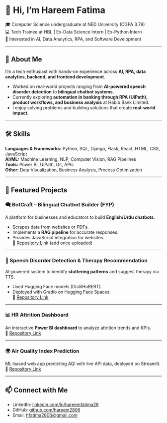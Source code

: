 # 👋 Hi, I’m Hareem Fatima  

🎓 Computer Science undergraduate at NED University (CGPA 3.79)  
💻 Tech Trainee at HBL | Ex-Data Science Intern | Ex-Python Intern  
🌱 Interested in AI, Data Analytics, RPA, and Software Development  

---

## 🚀 About Me  
I’m a tech enthusiast with hands-on experience across **AI, RPA, data analytics, backend, and frontend development**.  
- Worked on real-world projects ranging from **AI-powered speech disorder detection** to **bilingual chatbot systems**.  
- Currently exploring **automation in banking through RPA (UiPath), product workflows, and business analysis** at Habib Bank Limited.  
- I enjoy solving problems and building solutions that create **real-world impact**.  

---

## 🛠️ Skills  
**Languages & Frameworks:** Python, SQL, Django, Flask, React, HTML, CSS, JavaScript  
**AI/ML:** Machine Learning, NLP, Computer Vision, RAG Pipelines  
**Tools:** Power BI, UiPath, Git, APIs  
**Other:** Data Visualization, Business Analysis, Process Optimization  

---

## 📌 Featured Projects  

### 🗨️ BotCraft – Bilingual Chatbot Builder (FYP)  
A platform for businesses and educators to build **English/Urdu chatbots**.  
- Scrapes data from websites or PDFs.  
- Implements a **RAG pipeline** for accurate responses.  
- Provides JavaScript integration for websites.  
🔗 [Repository Link](#) (add once uploaded)

---

### 🎤 Speech Disorder Detection & Therapy Recommendation  
AI-powered system to identify **stuttering patterns** and suggest therapy via TTS.  
- Used Hugging Face models (DistilHuBERT).  
- Deployed with Gradio on Hugging Face Spaces.  
🔗 [Repository Link](#)

---

### 📊 HR Attrition Dashboard  
An interactive **Power BI dashboard** to analyze attrition trends and KPIs.  
🔗 [Repository Link](#)

---

### 🌍 Air Quality Index Prediction  
ML-based web app predicting AQI with live API data, deployed on Streamlit.  
🔗 [Repository Link](#)

---

## 📫 Connect with Me  
- LinkedIn: [linkedin.com/in/hareemfatima28](https://www.linkedin.com/in/hareemfatima28)  
- GitHub: [github.com/hareem2806](https://github.com/hareem2806)  
- Email: hfatima2806@gmail.com  

